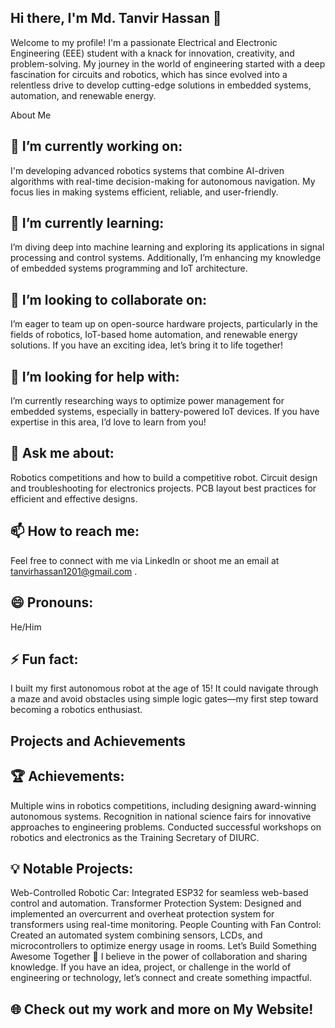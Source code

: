 ## Hi there, I'm Md. Tanvir Hassan 👋
Welcome to my profile! I'm a passionate Electrical and Electronic Engineering (EEE) student with a knack for innovation, creativity, and problem-solving. My journey in the world of engineering started with a deep fascination for circuits and robotics, which has since evolved into a relentless drive to develop cutting-edge solutions in embedded systems, automation, and renewable energy.

About Me
## 🔭 I’m currently working on:
I'm developing advanced robotics systems that combine AI-driven algorithms with real-time decision-making for autonomous navigation. My focus lies in making systems efficient, reliable, and user-friendly.

## 🌱 I’m currently learning:
I’m diving deep into machine learning and exploring its applications in signal processing and control systems. Additionally, I’m enhancing my knowledge of embedded systems programming and IoT architecture.

## 👯 I’m looking to collaborate on:
I’m eager to team up on open-source hardware projects, particularly in the fields of robotics, IoT-based home automation, and renewable energy solutions. If you have an exciting idea, let’s bring it to life together!

## 🤔 I’m looking for help with:
I’m currently researching ways to optimize power management for embedded systems, especially in battery-powered IoT devices. If you have expertise in this area, I’d love to learn from you!

## 💬 Ask me about:

Robotics competitions and how to build a competitive robot.
Circuit design and troubleshooting for electronics projects.
PCB layout best practices for efficient and effective designs.
## 📫 How to reach me:
Feel free to connect with me via LinkedIn or shoot me an email at tanvirhassan1201@gmail.com .

## 😄 Pronouns: 
He/Him

## ⚡ Fun fact:
I built my first autonomous robot at the age of 15! It could navigate through a maze and avoid obstacles using simple logic gates—my first step toward becoming a robotics enthusiast.

## Projects and Achievements
## 🏆 Achievements:

Multiple wins in robotics competitions, including designing award-winning autonomous systems.
Recognition in national science fairs for innovative approaches to engineering problems.
Conducted successful workshops on robotics and electronics as the Training Secretary of DIURC.
## 💡 Notable Projects:

Web-Controlled Robotic Car: Integrated ESP32 for seamless web-based control and automation.
Transformer Protection System: Designed and implemented an overcurrent and overheat protection system for transformers using real-time monitoring.
People Counting with Fan Control: Created an automated system combining sensors, LCDs, and microcontrollers to optimize energy usage in rooms.
Let’s Build Something Awesome Together 🚀
I believe in the power of collaboration and sharing knowledge. If you have an idea, project, or challenge in the world of engineering or technology, let’s connect and create something impactful.

## 🌐 Check out my work and more on My Website!




